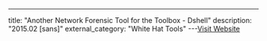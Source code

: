 ---
title: "Another Network Forensic Tool for the Toolbox - Dshell"
description: "2015.02 [sans]"
external_category: "White Hat Tools"
---[Visit Website](https://isc.sans.edu/forums/diary/Another+Network+Forensic+Tool+for+the+Toolbox+Dshell/19277/)

